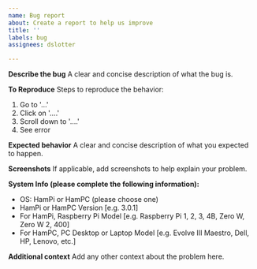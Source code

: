```yaml
---
name: Bug report
about: Create a report to help us improve
title: ''
labels: bug
assignees: dslotter

---
```


**Describe the bug**
A clear and concise description of what the bug is.

**To Reproduce**
Steps to reproduce the behavior:
1. Go to '...'
2. Click on '....'
3. Scroll down to '....'
4. See error

**Expected behavior**
A clear and concise description of what you expected to happen.

**Screenshots**
If applicable, add screenshots to help explain your problem.

**System Info (please complete the following information):**
 - OS: HamPi or HamPC (please choose one)
 - HamPi or HamPC Version [e.g. 3.0.1]
 - For HamPi, Raspberry Pi Model [e.g. Raspberry Pi 1, 2, 3, 4B, Zero W, Zero W 2, 400]
 - For HamPC, PC Desktop or Laptop Model [e.g. Evolve III Maestro, Dell, HP, Lenovo, etc.]

**Additional context**
Add any other context about the problem here.

